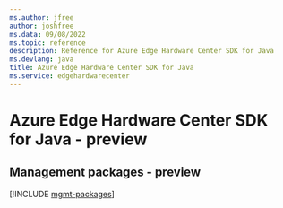 ```yaml
---
ms.author: jfree
author: joshfree
ms.data: 09/08/2022
ms.topic: reference
description: Reference for Azure Edge Hardware Center SDK for Java
ms.devlang: java
title: Azure Edge Hardware Center SDK for Java
ms.service: edgehardwarecenter
---
```

# Azure Edge Hardware Center SDK for Java - preview

## Management packages - preview
[!INCLUDE [mgmt-packages](edge-hardware-center-mgmt-index.md)]